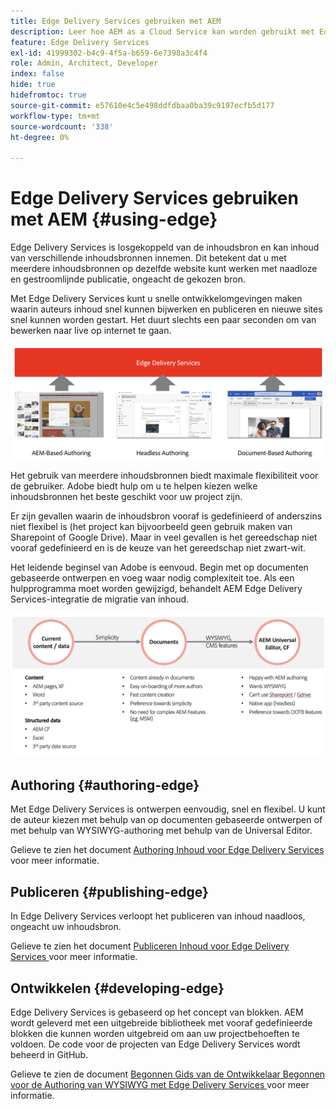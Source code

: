 ```yaml
---
title: Edge Delivery Services gebruiken met AEM
description: Leer hoe AEM as a Cloud Service kan worden gebruikt met Edge Delivery Services.
feature: Edge Delivery Services
exl-id: 41999302-b4c9-4f5a-b659-6e7398a3c4f4
role: Admin, Architect, Developer
index: false
hide: true
hidefromtoc: true
source-git-commit: e57610e4c5e498ddfdbaa0ba39c9197ecfb5d177
workflow-type: tm+mt
source-wordcount: '338'
ht-degree: 0%

---
```



# Edge Delivery Services gebruiken met AEM {#using-edge}

Edge Delivery Services is losgekoppeld van de inhoudsbron en kan inhoud van verschillende inhoudsbronnen innemen. Dit betekent dat u met meerdere inhoudsbronnen op dezelfde website kunt werken met naadloze en gestroomlijnde publicatie, ongeacht de gekozen bron.

Met Edge Delivery Services kunt u snelle ontwikkelomgevingen maken waarin auteurs inhoud snel kunnen bijwerken en publiceren en nieuwe sites snel kunnen worden gestart. Het duurt slechts een paar seconden om van bewerken naar live op internet te gaan.

![ Inhoudsbronnen voor Edge Delivery ](assets/content-sources.png)

Het gebruik van meerdere inhoudsbronnen biedt maximale flexibiliteit voor de gebruiker. Adobe biedt hulp om u te helpen kiezen welke inhoudsbronnen het beste geschikt voor uw project zijn.

Er zijn gevallen waarin de inhoudsbron vooraf is gedefinieerd of anderszins niet flexibel is (het project kan bijvoorbeeld geen gebruik maken van Sharepoint of Google Drive). Maar in veel gevallen is het gereedschap niet vooraf gedefinieerd en is de keuze van het gereedschap niet zwart-wit.

Het leidende beginsel van Adobe is eenvoud. Begin met op documenten gebaseerde ontwerpen en voeg waar nodig complexiteit toe. Als een hulpprogramma moet worden gewijzigd, behandelt AEM Edge Delivery Services-integratie de migratie van inhoud.

![ de bronflexibiliteit van de inhoudsbron ](assets/content-source-flexiblity.png)

## Authoring {#authoring-edge}

Met Edge Delivery Services is ontwerpen eenvoudig, snel en flexibel. U kunt de auteur kiezen met behulp van op documenten gebaseerde ontwerpen of met behulp van WYSIWYG-authoring met behulp van de Universal Editor.

Gelieve te zien het document [ Authoring Inhoud voor Edge Delivery Services ](/help/edge/wysiwyg-authoring/authoring.md) voor meer informatie.

## Publiceren {#publishing-edge}

In Edge Delivery Services verloopt het publiceren van inhoud naadloos, ongeacht uw inhoudsbron.

Gelieve te zien het document [ Publiceren Inhoud voor Edge Delivery Services ](/help/edge/wysiwyg-authoring/publishing.md) voor meer informatie.

## Ontwikkelen {#developing-edge}

Edge Delivery Services is gebaseerd op het concept van blokken. AEM wordt geleverd met een uitgebreide bibliotheek met vooraf gedefinieerde blokken die kunnen worden uitgebreid om aan uw projectbehoeften te voldoen. De code voor de projecten van Edge Delivery Services wordt beheerd in GitHub.

Gelieve te zien de document [ Begonnen Gids van de Ontwikkelaar Begonnen voor de Authoring van WYSIWYG met Edge Delivery Services ](/help/edge/wysiwyg-authoring/edge-dev-getting-started.md) voor meer informatie.

